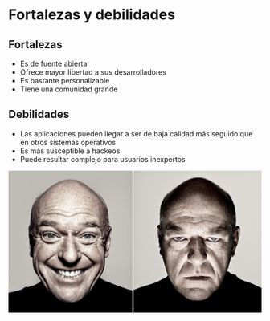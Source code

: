 # Fortalezas y debilidades

## Fortalezas

-	Es de fuente abierta
-	Ofrece mayor libertad a sus desarrolladores
-	Es bastante personalizable
-	Tiene una comunidad grande

## Debilidades

-	Las aplicaciones pueden llegar a ser de baja calidad más seguido que en otros sistemas operativos
-	Es más susceptible a hackeos
-	Puede resultar complejo para usuarios inexpertos

![alt text](cover1.jpg)